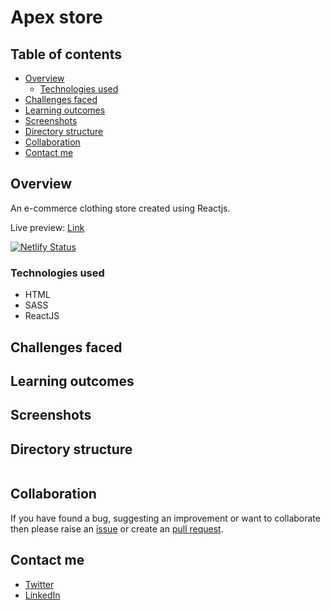 # Apex store

## Table of contents

- [Overview](#overview)
  - [Technologies used](#technologies-used)
- [Challenges faced](#challenges-faced)
- [Learning outcomes](#learning-outcomes)
- [Screenshots](#screenshots)
- [Directory structure](#directory-structure)
- [Collaboration](#collaboration)
- [Contact me](#contact-me)

## Overview

An e-commerce clothing store created using Reactjs.

Live preview: [Link](https://apex.darshanvaishya.xyz/)

[![Netlify Status](https://api.netlify.com/api/v1/badges/59a952a2-40e9-4842-8458-ac934f112569/deploy-status)](https://app.netlify.com/sites/exquisite-marzipan-ac09ca/deploys)

### Technologies used

- HTML
- SASS
- ReactJS

## Challenges faced

## Learning outcomes

## Screenshots

## Directory structure

```

```

## Collaboration

If you have found a bug, suggesting an improvement or want to collaborate then please raise an [issue](https://github.com/DarshanVaishya/apex-store/issues) or create an [pull request](https://github.com/DarshanVaishya/apex-store/pulls).

## Contact me

- [Twitter](https://twitter.com/darshan_vaishya)
- [LinkedIn](https://www.linkedin.com/in/darshan-vaishya-ba99001a9/)
